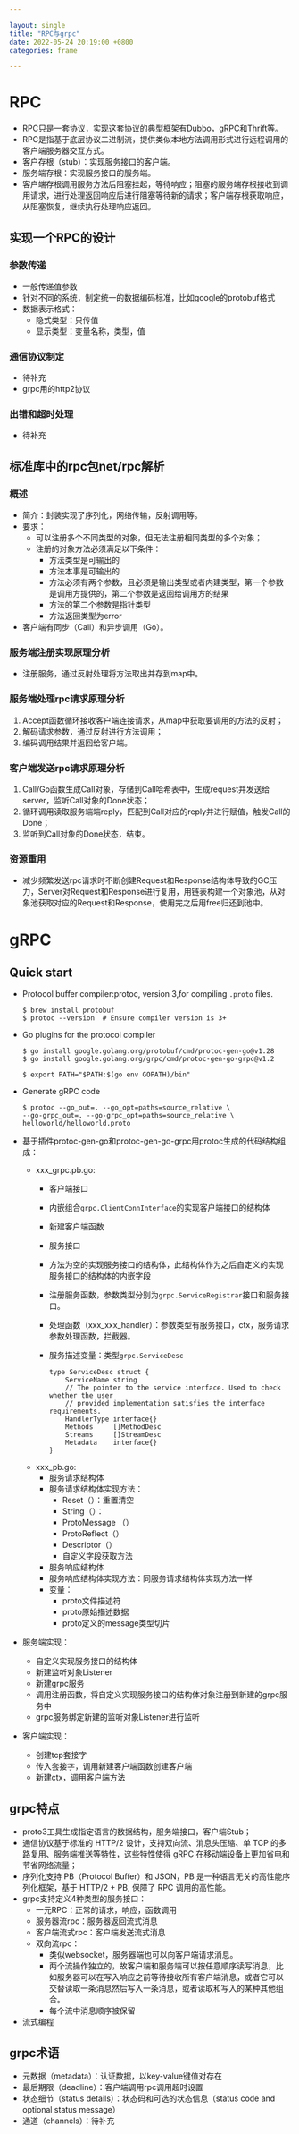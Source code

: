 ```yaml
---

layout: single  
title: "RPC与grpc"  
date: 2022-05-24 20:19:00 +0800   
categories: frame

---
```


# RPC

* RPC只是一套协议，实现这套协议的典型框架有Dubbo，gRPC和Thrift等。
* RPC是指基于底层协议二进制流，提供类似本地方法调用形式进行远程调用的客户端服务器交互方式。
* 客户存根（stub）：实现服务接口的客户端。
* 服务端存根：实现服务接口的服务端。
* 客户端存根调用服务方法后阻塞挂起，等待响应；阻塞的服务端存根接收到调用请求，进行处理返回响应后进行阻塞等待新的请求；客户端存根获取响应，从阻塞恢复，继续执行处理响应返回。

## 实现一个RPC的设计

### 参数传递

* 一般传递值参数
* 针对不同的系统，制定统一的数据编码标准，比如google的protobuf格式
* 数据表示格式：
	* 隐式类型：只传值
	* 显示类型：变量名称，类型，值 

### 通信协议制定

* 待补充
* grpc用的http2协议

### 出错和超时处理

* 待补充

## 标准库中的rpc包net/rpc解析

### 概述

* 简介：封装实现了序列化，网络传输，反射调用等。
* 要求：
	* 可以注册多个不同类型的对象，但无法注册相同类型的多个对象；
	* 注册的对象方法必须满足以下条件：
		* 方法类型是可输出的
		* 方法本事是可输出的
		* 方法必须有两个参数，且必须是输出类型或者内建类型，第一个参数是调用方提供的，第二个参数是返回给调用方的结果
		* 方法的第二个参数是指针类型
		* 方法返回类型为error
* 客户端有同步（Call）和异步调用（Go）。

### 服务端注册实现原理分析

* 注册服务，通过反射处理将方法取出并存到map中。

### 服务端处理rpc请求原理分析

1. Accept函数循环接收客户端连接请求，从map中获取要调用的方法的反射；
2. 解码请求参数，通过反射进行方法调用；
3. 编码调用结果并返回给客户端。

### 客户端发送rpc请求原理分析

1. Call/Go函数生成Call对象，存储到Call哈希表中，生成request并发送给server，监听Call对象的Done状态；
2. 循环调用读取服务端端reply，匹配到Call对应的reply并进行赋值，触发Call的Done；
3. 监听到Call对象的Done状态，结束。

### 资源重用

* 减少频繁发送rpc请求时不断创建Request和Response结构体导致的GC压力，Server对Request和Response进行复用，用链表构建一个对象池，从对象池获取对应的Request和Response，使用完之后用free归还到池中。

# gRPC

## Quick start

* Protocol buffer compiler:protoc, version 3,for compiling `.proto` files.

	```
	$ brew install protobuf
	$ protoc --version  # Ensure compiler version is 3+
	
	```
* Go plugins for the protocol compiler

	```
	$ go install google.golang.org/protobuf/cmd/protoc-gen-go@v1.28
	$ go install google.golang.org/grpc/cmd/protoc-gen-go-grpc@v1.2
	
	$ export PATH="$PATH:$(go env GOPATH)/bin"
	
	```

* Generate gRPC code

	```
	$ protoc --go_out=. --go_opt=paths=source_relative \
    --go-grpc_out=. --go-grpc_opt=paths=source_relative \
    helloworld/helloworld.proto
    
	```

* 基于插件protoc-gen-go和protoc-gen-go-grpc用protoc生成的代码结构组成：
	* xxx_grpc.pb.go: 
		* 客户端接口 
		* 内嵌组合`grpc.ClientConnInterface`的实现客户端接口的结构体
		* 新建客户端函数
		* 服务接口
		* 方法为空的实现服务接口的结构体，此结构体作为之后自定义的实现服务接口的结构体的内嵌字段
		* 注册服务函数，参数类型分别为`grpc.ServiceRegistrar`接口和服务接口。
		* 处理函数（xxx_xxx_handler）：参数类型有服务接口，ctx，服务请求参数处理函数，拦截器。
		* 服务描述变量：类型`grpc.ServiceDesc`

			```
			type ServiceDesc struct { 
				ServiceName string
				// The pointer to the service interface. Used to check whether the user
				// provided implementation satisfies the interface requirements.
				HandlerType interface{}
				Methods     []MethodDesc
				Streams     []StreamDesc
				Metadata    interface{}
			}
			``` 
	* xxx_pb.go:
		* 服务请求结构体
		* 服务请求结构体实现方法：
			* Reset（）：重置清空
			* String（）：
			* ProtoMessage （）
			* ProtoReflect（）
			* Descriptor（）
			* 自定义字段获取方法
		* 服务响应结构体
		* 服务响应结构体实现方法：同服务请求结构体实现方法一样
		* 变量：
			* proto文件描述符
			* proto原始描述数据
			* proto定义的message类型切片

* 服务端实现：
	* 自定义实现服务接口的结构体
	* 新建监听对象Listener
	* 新建grpc服务
	* 调用注册函数，将自定义实现服务接口的结构体对象注册到新建的grpc服务中
	* grpc服务绑定新建的监听对象Listener进行监听
* 客户端实现：
	* 创建tcp套接字
	* 传入套接字，调用新建客户端函数创建客户端
	* 新建ctx，调用客户端方法

## grpc特点

* proto3工具生成指定语言的数据结构，服务端接口，客户端Stub；
*  通信协议基于标准的 HTTP/2 设计，支持双向流、消息头压缩、单 TCP 的多路复用、服务端推送等特性，这些特性使得 gRPC 在移动端设备上更加省电和节省网络流量；
*  序列化支持 PB（Protocol Buffer）和 JSON，PB 是一种语言无关的高性能序列化框架，基于 HTTP/2 + PB, 保障了 RPC 调用的高性能。
*  grpc支持定义4种类型的服务接口：
	* 一元RPC：正常的请求，响应，函数调用
	* 服务器流rpc：服务器返回流式消息
	* 客户端流式rpc：客户端发送流式消息
	* 双向流rpc：
		* 类似websocket，服务器端也可以向客户端请求消息。
		* 两个流操作独立的，故客户端和服务端可以按任意顺序读写消息，比如服务器可以在写入响应之前等待接收所有客户端消息，或者它可以交替读取一条消息然后写入一条消息，或者读取和写入的某种其他组合。
		* 每个流中消息顺序被保留
* 流式编程

## grpc术语

* 元数据（metadata）：认证数据，以key-value键值对存在
* 最后期限（deadline）：客户端调用rpc调用超时设置
* 状态细节（status details）：状态码和可选的状态信息（status code and optional status message）
* 通道（channels）：待补充



